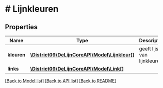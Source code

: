 # # Lijnkleuren

## Properties

Name | Type | Description | Notes
------------ | ------------- | ------------- | -------------
**kleuren** | [**\District09\DeLijnCoreAPI\Model\Lijnkleur[]**](Lijnkleur.md) | geeft lijst van lijnkleuren | [optional] [readonly]
**links** | [**\District09\DeLijnCoreAPI\Model\Link[]**](Link.md) |  | [optional]

[[Back to Model list]](../../README.md#models) [[Back to API list]](../../README.md#endpoints) [[Back to README]](../../README.md)
